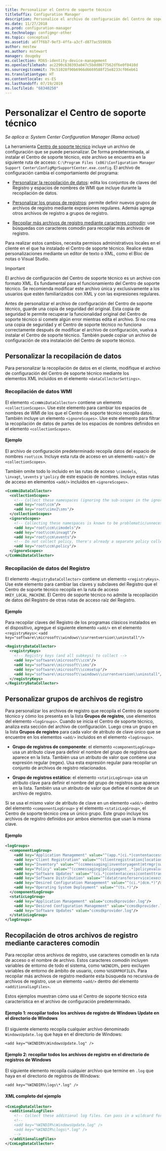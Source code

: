 ```yaml
---
title: Personalizar el Centro de soporte técnico
titleSuffix: Configuration Manager
description: Personalice el archivo de configuración del Centro de soporte técnico.
ms.date: 11/27/2018
ms.prod: configuration-manager
ms.technology: configmgr-other
ms.topic: conceptual
ms.assetid: a6f7f6b7-9ef3-4ffa-a3cf-d877ac55983b
author: mestew
ms.author: mstewart
manager: dougeby
ms.collection: M365-identity-device-management
ms.openlocfilehash: ac2290c630393a047c5bdd8677562df6e0f0410d
ms.sourcegitcommit: 79c51028f90b6966d6669588f25e8233cf06eb61
ms.translationtype: HT
ms.contentlocale: es-ES
ms.lasthandoff: 07/19/2019
ms.locfileid: "68340250"
---
```

# <a name="customize-support-center"></a>Personalizar el Centro de soporte técnico

*Se aplica a: System Center Configuration Manager (Rama actual)*

La herramienta [Centro de soporte técnico](/sccm/core/support/support-center) incluye un archivo de configuración que se puede personalizar. De forma predeterminada, al instalar el Centro de soporte técnico, este archivo se encuentra en la siguiente ruta de acceso: `C:\Program Files (x86)\Configuration Manager Support Center\ConfigMgrSupportCenter.exe.config`. El archivo de configuración cambia el comportamiento del programa:

- [Personalizar la recopilación de datos](#bkmk_datacoll): edita los conjuntos de claves del Registro y espacios de nombres de WMI que incluye durante la recopilación de datos.  

- [Personalizar los grupos de registros](#bkmk_loggroups): permite definir nuevos grupos de archivos de registro mediante expresiones regulares. Además agrega otros archivos de registro a grupos de registro.  

- [Recopilar más archivos de registro mediante caracteres comodín](#bkmk_wildcards): use búsquedas con caracteres comodín para recopilar más archivos de registro.  

Para realizar estos cambios, necesita permisos administrativos locales en el cliente en el que ha instalado el Centro de soporte técnico. Realice estas personalizaciones mediante un editor de texto o XML, como el Bloc de notas o Visual Studio.

> [!Important]  
> El archivo de configuración del Centro de soporte técnico es un archivo con formato XML. Es fundamental para el funcionamiento del Centro de soporte técnico. Se recomienda modificar este archivo única y exclusivamente a los usuarios que estén familiarizados con XML y con las expresiones regulares.  

Antes de personalizar el archivo de configuración del Centro de soporte técnico, guarde una copia de seguridad del original. Esta copia de seguridad le permite recuperar la funcionalidad original del Centro de soporte técnico si comete algún error mientras edita el archivo. Si no crea una copia de seguridad y el Centro de soporte técnico no funciona correctamente después de modificar el archivo de configuración, vuelva a instalar el Centro de soporte técnico. También puede copiar un archivo de configuración de otra instalación del Centro de soporte técnico.



## <a name="bkmk_datacoll"></a> Personalizar la recopilación de datos

Para personalizar la recopilación de datos en el cliente, modifique el archivo de configuración del Centro de soporte técnico mediante los elementos XML incluidos en el elemento `<dataCollectorSettings>`.


### <a name="wmi-data-collection"></a>Recopilación de datos WMI

El elemento `<CcmWmiDataCollector>` contiene un elemento `<collectionScopes>`. Use este elemento para cambiar los espacios de nombres de WMI de los que el Centro de soporte técnico recopila datos. También incluye un elemento `<ignoreScopes>`. Use este elemento para filtrar la recopilación de datos de partes de los espacios de nombres definidos en el elemento `<collectionScopes>`.  
    
#### <a name="example"></a>Ejemplo
El archivo de configuración predeterminado recopila datos del espacio de nombres `root\ccm`. Incluye esta ruta de acceso en un elemento `<add/>` de `<collectionScopes>`. 

También omite todo lo incluido en las rutas de acceso `\cimodels`, `\invagt`, `\events` y `\policy` de este espacio de nombres. Incluye estas rutas de acceso en elementos `<add/>` incluidos en `<ignoreScopes>`.

```XML
<CcmWmiDataCollector>
  <collectionScopes>
    <!-- Collect these namespaces (ignoring the sub-scopes in the ignoreScopes block) -->
    <add key="root\ccm"/>
    <add key="root\cimv2\sms"/>
  </collectionScopes>
  <ignoreScopes>
    <!-- Collecting these namespaces is known to be problematic/unnecessary -->
    <add key="root\ccm\cimodels"/>
    <add key="root\ccm\invagt"/>
    <add key="root\ccm\events"/>
    <!-- Do not collect policy, there's already a separate policy collector.-->
    <add key="root\ccm\policy"/>
  </ignoreScopes>
</CcmWmiDataCollector>
```


### <a name="registry-data-collection"></a>Recopilación de datos del Registro

El elemento `<RegistryDataCollector>` contiene un elemento `<registryKeys>`. Use este elemento para cambiar las claves y subclaves del Registro que el Centro de soporte técnico recopila en la ruta de acceso `HKEY_LOCAL_MACHINE`. El Centro de soporte técnico no admite la recopilación de datos del Registro de otras rutas de acceso raíz del Registro.

#### <a name="example"></a>Ejemplo
Para recopilar claves del Registro de los programas clásicos instalados en el dispositivo, agregue el siguiente elemento `<add/>` en el elemento `<registryKeys>`: `<add key="software\\microsoft\\windows\\currentversion\\uninstall"/>`

```XML
<RegistryDataCollector>
  <registryKeys>
    <!-- Registry keys (and all subkeys) to collect -->
    <add key="software\\microsoft\\ccm"/>
    <add key="software\\microsoft\\sms"/>
    <add key="software\\microsoft\\ccmsetup"/>
    <add key="software\\microsoft\\windows\\currentversion\\uninstall"/>
  </registryKeys>
</RegistryDataCollector>
```



## <a name="bkmk_loggroups"></a> Personalizar grupos de archivos de registro

Para personalizar los archivos de registro que recopila el Centro de soporte técnico y cómo los presenta en la lista **Grupos de registro**, use elementos del elemento `<logGroups>`. Cuando se inicia el Centro de soporte técnico, analiza esta sección del archivo de configuración. Luego crea un grupo en la lista **Grupos de registro** para cada valor de atributo de clave único que se encuentre en los elementos `<add/>` incluidos en el elemento `<logGroups>`.

- **Grupo de registros de componente**: el elemento `<componentLogGroup>` usa un atributo clave para definir el nombre del grupo de registros que aparece en la lista. También usa un atributo de valor que contiene una expresión regular (regex). Usa esta expresión regular para recopilar un conjunto de archivos de registro relacionados.  

- **Grupo de registros estático:** el elemento `<staticLogGroup>` usa un atributo clave para definir el nombre del grupo de registros que aparece en la lista. También usa un atributo de valor que define el nombre de un archivo de registro.  

Si se usa el mismo valor de atributo de clave en un elemento `<add/>` dentro del elemento `<componentLogGroup>` y el elemento `<staticLogGroup>`, el Centro de soporte técnico crea un único grupo. Este grupo incluye los archivos de registro definidos por ambos elementos que usan la misma clave.

#### <a name="example"></a>Ejemplo
```XML
<logGroups>
  <componentLogGroup>
    <add key="Application Management" value="^(app.*|ci.*|contentaccess|contenttransfermanager|datatransferservice|dcm.*|execmgr.*|UserAffinity.*|.*Handler$|.*Provider$)"/>
    <add key="Client Registration" value="^(clientregistration|locationservices|ccmmessaging|ccmexec)"/>
    <add key="Inventory" value="^(ccmmessaging|inventoryagent|mtrmgr|swmtrreportgen|virtualapp|mtr.*|filesystemfile)"/>
    <add key="Policy" value="^(ccmmessaging|policyagent_.*|policyevaluator_.*)"/>
    <add key="Software Updates" value="^(ci.*|contentaccess|contenttransfermanager|datatransferservice|dcm.*|update.*|wuahandler|xmlstore|scanagent)"/>
    <add key="Software Distribution" value="^(datatransferservice|execmgr.*|contenttransfermanager|locationservices|contentaccess|filebits)"/>
    <add key="Desired Configuration Management" value="^(ci.*|dcm.*)"/>
    <add key="Operating System Deployment" value="^(ts.*)"/>
  </componentLogGroup>
  <staticLogGroup>
    <add key="Application Management" value="ccmsdkprovider.log"/>
    <add key="Desired Configuration Management" value="ccmsdkprovider.log"/>
    <add key="Software Updates" value="ccmsdkprovider.log"/>
  </staticLogGroup>
</logGroups>
```



## <a name="bkmk_wildcards"></a> Recopilación de otros archivos de registro mediante caracteres comodín

Para recopilar otros archivos de registro, use caracteres comodín en la ruta de acceso o el nombre de archivo. Estos caracteres comodín incluyen variables de entorno de todo el sistema, como `%WINDIR%`, pero excluyen variables de entorno de ámbito de usuario, como `%USERPROFILE%`. Para recopilar más archivos de registro mediante esta búsqueda no recursiva de archivos de registro, use un elemento `<add/>` dentro del elemento `<additionalLogFiles>`. 

Estos ejemplos muestran cómo usa el Centro de soporte técnico esta característica en el archivo de configuración predeterminado.

#### <a name="example-1-collect-all-windows-update-log-files-in-the-windows-directory"></a>Ejemplo 1: recopilar todos los archivos de registro de Windows Update en el directorio de Windows
El siguiente elemento recopila cualquier archivo denominado `WindowsUpdate.log` que haya en el directorio de Windows: 

`<add key="%WINDIR%\WindowsUpdate.log" />`

#### <a name="example-2-collect-all-log-files-in-the-windows-logs-directory"></a>Ejemplo 2: recopilar todos los archivos de registro en el directorio de registros de Windows
El siguiente elemento recopila cualquier archivo que termine en `.log` que haya en el directorio de registros de Windows: 

`<add key="%WINDIR%\logs\*.log" />`

#### <a name="full-example-xml"></a>XML completo del ejemplo
```XML
<CcmLogDataCollector>
  <additionalLogFiles>
    <!-- Collect these additional log files. Can pass in a wildcard for the filename. System variables are also supported. -->
    <!--
    <add key="%WINDIR%\WindowsUpdate.log" />
    <add key="%WINDIR%\logs\*.log" />
    -->
  </additionalLogFiles>
</CcmLogDataCollector>
```

